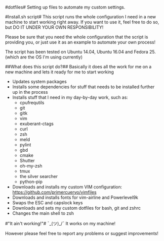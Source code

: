 #dotfiles#
Setting up files to automate my custom settings.

#Install.sh script#
This script runs the whole configuration I need in a new machine to start working
right away. If you want to use it, feel free to do so, but DO IT UNDER YOUR OWN RESPONSIBILITY!

Please be sure that you need the whole configuration that the script is providing you,
or just use it as an example to automate your own process!

The script has been tested on Ubuntu 14.04, Ubuntu 16.04 and Fedora 25. (which are the OS I'm using currently)

##What does this script do?##
Basically it does all the work for me on a new machine and lets it ready for me to start working
- Updates system packages
- Installs some dependencies for stuff that needs to be installed further up in the process
- Installs stuff that I need in my day-by-day work, such as:
    - cpufrequtils
    - git
    - gitk
    - vim
    - exuberant-ctags
    - curl
    - zsh
    - meld
    - pylint
    - gbd
    - cmake
    - Shutter
    - oh-my-zsh
    - tmux
    - the silver searcher
    - python-pip
- Downloads and installs my custom VIM configuration: https://github.com/primercuervo/vimfiles
- Downloads and installs fonts for vim-airline and Powerlevel9k
- Swaps the ESC and capslock keys
- Downloads and sets my custom dotfiles for bash, git and zshrc
- Changes the main shell to zsh

#"It ain't working!"#
    ¯\_(ツ)_/¯ It works on my machine!

However please feel free to report any problems or suggest improvements!

